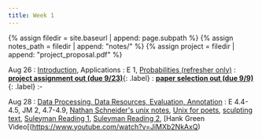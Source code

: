 ```yaml
---
title: Week 1
---
```



{% assign filedir = site.baseurl | append: page.subpath %} 
{% assign notes_path = filedir | append: "notes/" %} 
{% assign project = filedir | append: "project_proposal.pdf" %}

<!--  
Instructions:

INDENTATION COUNTS

Each day should be formatted exactly as follows

Date
: Lessons Covered
  : Reading List
    : In Class Presentations
: **Assignment/Announcement**{: .label}


To add a hyperlink for readings, do it as follows
  : [Example Paper](http://linktopaper.edu)

To make the hyperlink open in a new tab by default
  : [Example Paper](http://linktopaper.edu){:target=_"blank"}

The announcement can be made red for due dates as follows
: **Assignment Due**{: .label .label-red }

8/26 intro; project out, due 9/23; paper selection out, due 9/9
8/28 data

-->

Aug 26
: [Introduction]({{site.baseurl}}assets/files/intro.pdf), Applications
  : E 1,
  [Probabilities (refresher only)]({{site.baseurl}}assets/files/probabilities.pdf)
: [**project assignment out (due 9/23)**]({{site.baseurl}}assets/files/project.pdf){: .label}
: [**paper selection out (due 9/9)**](https://docs.google.com/forms/d/e/1FAIpQLScutjF0Xb2qKLs0m5pTWZYBIFNjmfmm7JXfEubMUeNlrEKqLw/viewform?usp=sf_link){: .label}
  :-

Aug 28
: [Data Processing. Data Resources, Evaluation, Annotation]({{site.baseurl}}assets/files/data.pdf)
  : E 4.4-4.5, JM 2, 4.7-4.9, [Nathan Schneider's unix notes](https://github.com/nschneid/unix-text-commands), 
  [Unix for poets](https://www.cs.upc.edu/~padro/Unixforpoets.pdf), 
  [sculpting text](http://matt.might.net/articles/sculpting-text/),
  [Suleyman Reading 1]({{site.baseurl}}assets/files/readings/24_suleyman_musically.pdf),
  [Suleyman Reading 2]({{site.baseurl}}assets/files/readings/24_suleyman_verge.pdf),
  [Hank Green Video[(https://www.youtube.com/watch?v=JiMXb2NkAxQ)


